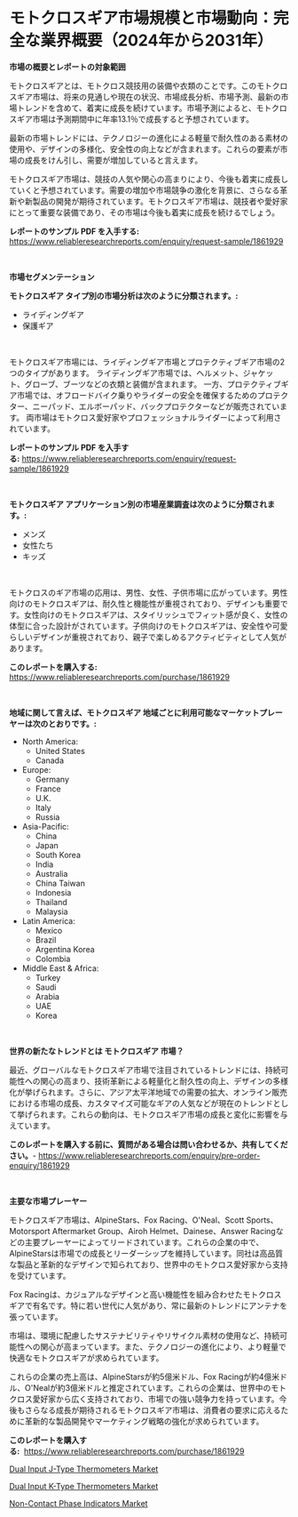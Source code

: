 <p><h1>モトクロスギア市場規模と市場動向：完全な業界概要（2024年から2031年）</h1></p><p><strong>市場の概要とレポートの対象範囲</strong></p>
<p><p>モトクロスギアとは、モトクロス競技用の装備や衣類のことです。このモトクロスギア市場は、将来の見通しや現在の状況、市場成長分析、市場予測、最新の市場トレンドを含めて、着実に成長を続けています。市場予測によると、モトクロスギア市場は予測期間中に年率13.1％で成長すると予想されています。</p><p>最新の市場トレンドには、テクノロジーの進化による軽量で耐久性のある素材の使用や、デザインの多様化、安全性の向上などが含まれます。これらの要素が市場の成長をけん引し、需要が増加していると言えます。</p><p>モトクロスギア市場は、競技の人気や関心の高まりにより、今後も着実に成長していくと予想されています。需要の増加や市場競争の激化を背景に、さらなる革新や新製品の開発が期待されています。モトクロスギア市場は、競技者や愛好家にとって重要な装備であり、その市場は今後も着実に成長を続けるでしょう。</p></p>
<p><strong>レポートのサンプル PDF を入手する:</strong> <a href="https://www.reliableresearchreports.com/enquiry/request-sample/1861929">https://www.reliableresearchreports.com/enquiry/request-sample/1861929</a></p>
<p>&nbsp;</p>
<p><strong>市場セグメンテーション</strong></p>
<p><strong>モトクロスギア タイプ別の市場分析は次のように分類されます。:</strong></p>
<p><ul><li>ライディングギア</li><li>保護ギア</li></ul></p>
<p>&nbsp;</p>
<p><p>モトクロスギア市場には、ライディングギア市場とプロテクティブギア市場の2つのタイプがあります。 ライディングギア市場では、ヘルメット、ジャケット、グローブ、ブーツなどの衣類と装備が含まれます。 一方、プロテクティブギア市場では、オフロードバイク乗りやライダーの安全を確保するためのプロテクター、ニーパッド、エルボーパッド、バックプロテクターなどが販売されています。 両市場はモトクロス愛好家やプロフェッショナルライダーによって利用されています。</p></p>
<p><strong>レポートのサンプル PDF を入手する:</strong>&nbsp;<a href="https://www.reliableresearchreports.com/enquiry/request-sample/1861929">https://www.reliableresearchreports.com/enquiry/request-sample/1861929</a></p>
<p>&nbsp;</p>
<p><strong> モトクロスギア アプリケーション別の市場産業調査は次のように分類されます。:</strong></p>
<p><ul><li>メンズ</li><li>女性たち</li><li>キッズ</li></ul></p>
<p>&nbsp;</p>
<p><p>モトクロスのギア市場の応用は、男性、女性、子供市場に広がっています。男性向けのモトクロスギアは、耐久性と機能性が重視されており、デザインも重要です。女性向けのモトクロスギアは、スタイリッシュでフィット感が良く、女性の体型に合った設計がされています。子供向けのモトクロスギアは、安全性や可愛らしいデザインが重視されており、親子で楽しめるアクティビティとして人気があります。</p></p>
<p><strong>このレポートを購入する:</strong>&nbsp; <a href="https://www.reliableresearchreports.com/purchase/1861929">https://www.reliableresearchreports.com/purchase/1861929</a></p>
<p>&nbsp;</p>
<p><strong>地域に関して言えば、モトクロスギア 地域ごとに利用可能なマーケットプレーヤーは次のとおりです。:</strong></p>
<p><ul>
    <li>
        North America:
        <ul>
            <li>United States</li>
            <li>Canada</li>
        </ul>
    </li>
    <li>
        Europe:
        <ul>
            <li>Germany</li>
            <li>France</li>
            <li>U.K.</li>
            <li>Italy</li>
            <li>Russia</li>
        </ul>
    </li>
    <li>
        Asia-Pacific:
        <ul>
            <li>China</li>
            <li>Japan</li>
            <li>South Korea</li>
            <li>India</li>
            <li>Australia</li>
            <li>China Taiwan</li>
            <li>Indonesia</li>
            <li>Thailand</li>
            <li>Malaysia</li>
        </ul>
    </li>
    <li>
        Latin America:
        <ul>
            <li>Mexico</li>
            <li>Brazil</li>
            <li>Argentina Korea</li>
            <li>Colombia</li>
        </ul>
    </li>
    <li>
        Middle East & Africa:
        <ul>
            <li>Turkey</li>
            <li>Saudi</li>
            <li>Arabia</li>
            <li>UAE</li>
            <li>Korea</li>
        </ul>
    </li>
    </ul></p>
<p>&nbsp;</p>
<p><strong>世界の新たなトレンドとは モトクロスギア 市場？</strong></p>
<p><p>最近、グローバルなモトクロスギア市場で注目されているトレンドには、持続可能性への関心の高まり、技術革新による軽量化と耐久性の向上、デザインの多様化が挙げられます。さらに、アジア太平洋地域での需要の拡大、オンライン販売における市場の成長、カスタマイズ可能なギアの人気などが現在のトレンドとして挙げられます。これらの動向は、モトクロスギア市場の成長と変化に影響を与えています。</p></p>
<p><strong>このレポートを購入する前に、質問がある場合は問い合わせるか、共有してください。</strong>- <a href="https://www.reliableresearchreports.com/enquiry/pre-order-enquiry/1861929">https://www.reliableresearchreports.com/enquiry/pre-order-enquiry/1861929</a></p>
<p>&nbsp;</p>
<p><strong>主要な市場プレーヤー</strong></p>
<p><p>モトクロスギア市場は、AlpineStars、Fox Racing、O'Neal、Scott Sports、Motorsport Aftermarket Group、Airoh Helmet、Dainese、Answer Racingなどの主要プレーヤーによってリードされています。これらの企業の中で、AlpineStarsは市場での成長とリーダーシップを維持しています。同社は高品質な製品と革新的なデザインで知られており、世界中のモトクロス愛好家から支持を受けています。</p><p>Fox Racingは、カジュアルなデザインと高い機能性を組み合わせたモトクロスギアで有名です。特に若い世代に人気があり、常に最新のトレンドにアンテナを張っています。</p><p>市場は、環境に配慮したサステナビリティやリサイクル素材の使用など、持続可能性への関心が高まっています。また、テクノロジーの進化により、より軽量で快適なモトクロスギアが求められています。</p><p>これらの企業の売上高は、AlpineStarsが約5億米ドル、Fox Racingが約4億米ドル、O'Nealが約3億米ドルと推定されています。これらの企業は、世界中のモトクロス愛好家から広く支持されており、市場での強い競争力を持っています。今後もさらなる成長が期待されるモトクロスギア市場は、消費者の要求に応えるために革新的な製品開発やマーケティング戦略の強化が求められています。</p></p>
<p><strong>このレポートを購入する:</strong>&nbsp;&nbsp;<a href="https://www.reliableresearchreports.com/purchase/1861929">https://www.reliableresearchreports.com/purchase/1861929</a></p>
<p><p><a href="https://view.publitas.com/reportprime-1/dual-input-j-type-thermometers-market-furnish-information-about-market-size-market-share-market-dynamics-and-projections-spanning-from-2023-to-2030/">Dual Input J-Type Thermometers Market</a></p><p><a href="https://view.publitas.com/reportprime-1/dual-input-k-type-thermometers-market-size-reflecting-a-forecast-till-2030-market-by-type-by-application-and-by-geography/">Dual Input K-Type Thermometers Market</a></p><p><a href="https://view.publitas.com/reportprime-1/non-contact-phase-indicators-market-size-furnishes-valuable-information-encompassing-market-share-market-trends-and-projections-spanning-from-2023-to-2030/">Non-Contact Phase Indicators Market</a></p></p>